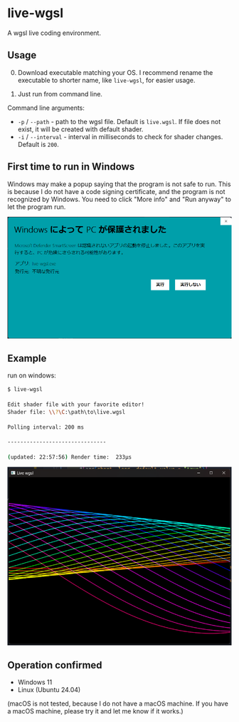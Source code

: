 # live-wgsl

A wgsl live coding environment.

## Usage

0. Download executable matching your OS. I recommend rename the executable to shorter name, like `live-wgsl`, for easier usage.

1. Just run from command line.

Command line arguments:

- `-p` / `--path` - path to the wgsl file. Default is `live.wgsl`.
  If file does not exist, it will be created with default shader.
- `-i` / `--interval` - interval in milliseconds to check for shader changes. Default is `200`.

## First time to run in Windows

Windows may make a popup saying that the program is not safe to run.
This is because I do not have a code signing certificate, and the program is not recognized by Windows.
You need to click "More info" and "Run anyway" to let the program run.

![windows alert](docs/windows_alert.png)

## Example

run on windows:

```bash
$ live-wgsl

Edit shader file with your favorite editor!
Shader file: \\?\C:\path\to\live.wgsl

Polling interval: 200 ms

-------------------------------

(updated: 22:57:56) Render time:  233μs
```

![default image](docs/default_screen_shot.png)

## Operation confirmed

- Windows 11
- Linux (Ubuntu 24.04)

(macOS is not tested, because I do not have a macOS machine. If you have a macOS machine, please try it and let me know if it works.)
